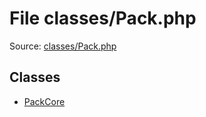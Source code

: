 File classes/Pack.php
=========

Source: [classes/Pack.php](https://github.com/PrestaShop/PrestaShop/blob/1.6.0.14/classes/Pack.php)


Classes
-------

* [PackCore](class.PackCore.md)

